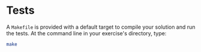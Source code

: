 # Tests

A `Makefile` is provided with a default target to compile your solution and run the tests. At the command line in your exercise's directory, type:

```bash
make
```
